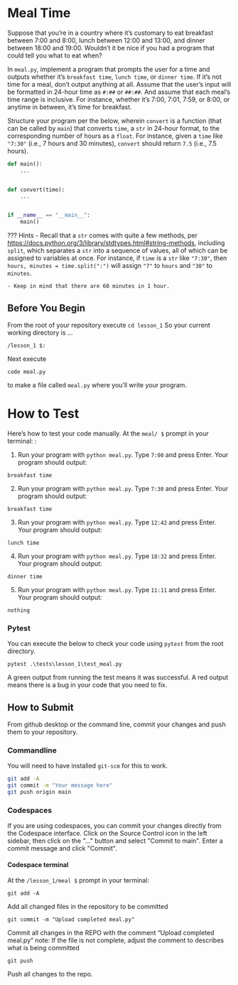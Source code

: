 # Meal Time

Suppose that you’re in a country where it’s customary to eat breakfast between 7:00 and 8:00, lunch between 12:00 and 13:00, and dinner between 18:00 and 19:00. Wouldn’t it be nice if you had a program that could tell you what to eat when?

In `meal.py`, implement a program that prompts the user for a time and outputs whether it’s `breakfast time`, `lunch time`, or `dinner time`. If it’s not time for a meal, don’t output anything at all. Assume that the user’s input will be formatted in 24-hour time as `#:##` or `##:##`. And assume that each meal’s time range is inclusive. For instance, whether it’s 7:00, 7:01, 7:59, or 8:00, or anytime in between, it’s time for breakfast.

Structure your program per the below, wherein `convert` is a function (that can be called by `main`) that converts `time`, a `str` in 24-hour format, to the corresponding number of hours as a `float`. For instance, given a `time` like `"7:30"` (i.e., 7 hours and 30 minutes), `convert` should return `7.5` (i.e., 7.5 hours).
```py
def main():
    ...


def convert(time):
    ...


if __name__ == "__main__":
    main()
```
??? Hints
    - Recall that a `str` comes with quite a few methods, per <https://docs.python.org/3/library/stdtypes.html#string-methods>, including `split`, which separates a `str` into a sequence of values, all of which can be assigned to variables at once. For instance, if `time` is a `str` like `"7:30"`, then
    ```
		hours, minutes = time.split(":")
    ```
    will assign `"7"` to `hours` and `"30"` to `minutes`.

    - Keep in mind that there are 60 minutes in 1 hour.

## Before You Begin
From the root of your repository execute `cd lesson_1` So your current working directory is ...		
```
/lesson_1 $:
```
Next execute
```
code meal.py
```
to make a file called `meal.py` where you’ll write your program.

# How to Test
Here’s how to test your code manually. At the `meal/ $` prompt in your terminal: :

1. Run your program with `python meal.py`. Type `7:00` and press Enter. Your program should output: 
```
breakfast time
```
2. Run your program with `python meal.py`. Type `7:30` and press Enter. Your program should output:
```
breakfast time
```
3. Run your program with `python meal.py`. Type `12:42` and press Enter. Your program should output:
```
lunch time
```
4. Run your program with `python meal.py`. Type `18:32` and press Enter. Your program should output:
```
dinner time
```
5. Run your program with `python meal.py`. Type `11:11` and press Enter. Your program should output:
```
nothing
```

### Pytest 
You can execute the below to check your code using `pytest` from the root directory.

```
pytest .\tests\lesson_1\test_meal.py
```

A green output from running the test means it was successful. A red output means there is a bug in your code that you need to fix.

## How to Submit

From github desktop or the command line, commit your changes and push them to your repository.

### Commandline 
You will need to have installed `git-scm` for this to work.

```bash
git add -A
git commit -m "Your message here"
git push origin main
```

### Codespaces
If you are using codespaces, you can commit your changes directly from the Codespace interface. Click on the Source Control icon in the left sidebar, then click on the "..." button and select "Commit to main". Enter a commit message and click "Commit".

#### Codespace terminal 

At the `/lesson_1/meal $` prompt in your terminal:
```
git add -A 
```
Add all changed files in the repository to be committed
```
git commit -m "Upload completed meal.py"
```
Commit all changes in the REPO with the comment “Upload completed meal.py“ note: If the file is not complete, adjust the comment to describes what is being committed
```
git push 
```
Push all changes to the repo.